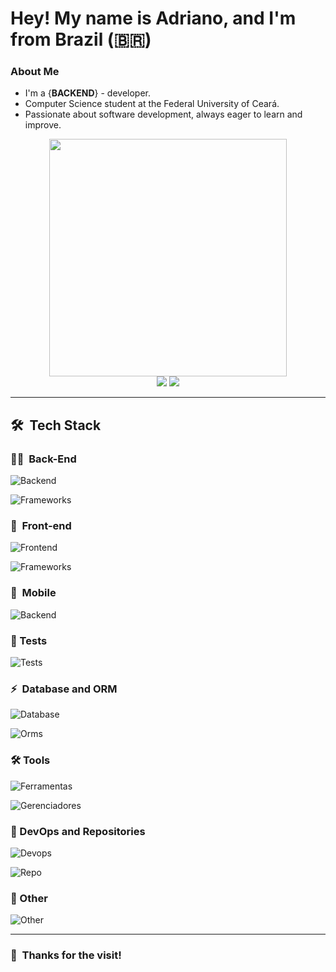 # Hey! My name is Adriano, and I'm from Brazil (🇧🇷)

### About Me
- I'm a {**BACKEND**} - developer.
- Computer Science student at the Federal University of Ceará.
- Passionate about software development, always eager to learn and improve.

<div align="center">
   <img height="380em" src="https://user-images.githubusercontent.com/70382532/138322189-2db8df52-9dcb-40a0-88a8-c365466bd33d.gif"/>
</div>
<div align="center">
   <a href="https://www.linkedin.com/in/drianolma/" target="_blank"><img src="https://img.shields.io/badge/-LinkedIn-%230077B5?style=for-the-badge&logo=linkedin&logoColor=white" target="_blank"></a>
   <a href="https://www.youtube.com/channel/UCQVtwi-b85TEbVQ-VVtk5BQ" target="_blank"><img src="https://img.shields.io/badge/YouTube-FF0000?style=for-the-badge&logo=youtube&logoColor=white" target="_blank"></a>
</div>

---
## 🛠 &nbsp;Tech Stack

### 👩‍💻 &nbsp;Back-End
![Backend](https://skillicons.dev/icons?i=java,kotlin,python,php,c,nodejs)

![Frameworks](https://skillicons.dev/icons?i=spring,laravel)

### 🎨 &nbsp;Front-end
![Frontend](https://skillicons.dev/icons?i=html,css,javascript,jquery,bootstrap)

![Frameworks](https://skillicons.dev/icons?i=react,angular,nextjs)

### 🎨 &nbsp;Mobile
![Backend](https://skillicons.dev/icons?i=kotlin,react)

### 🐛 Tests
![Tests](https://skillicons.dev/icons?i=cypress,postman)

### ⚡ &nbsp;Database and ORM
![Database](https://skillicons.dev/icons?i=postgres,mysql,mongodb,sqlite,firebase)

![Orms](https://skillicons.dev/icons?i=hibernate)

### 🛠 Tools

![Ferramentas](https://skillicons.dev/icons?i=idea,vscode,eclipse)

![Gerenciadores](https://skillicons.dev/icons?i=maven,gradle,npm,vite)

### 🔨 DevOps and Repositories

![Devops](https://skillicons.dev/icons?i=git,docker,kubernetes,jenkins,nginx)

![Repo](https://skillicons.dev/icons?i=github,gitlab)

### 🤔 Other

![Other](https://skillicons.dev/icons?i=aws,redis,rabbitmq,kafka)

---

### 🙏 &nbsp;Thanks for the visit!
